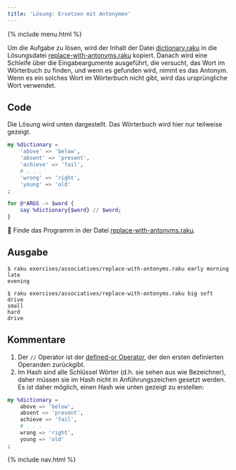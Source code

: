 ```yaml
---
title: 'Lösung: Ersetzen mit Antonymen'
---
```


{% include menu.html %}

Um die Aufgabe zu lösen, wird der Inhalt der Datei [dictionary.raku](https://github.com/ash/raku-course/blob/master/essentials/associatives/exercises/replace-with-antonyms/dictionary.raku) in die Lösungsdatei [replace-with-antonyms.raku](https://github.com/ash/raku-course/blob/master/exercises/associatives/replace-with-antonyms.raku) kopiert. Danach wird eine Schleife über die Eingabeargumente ausgeführt, die versucht, das Wort im Wörterbuch zu finden, und wenn es gefunden wird, nimmt es das Antonym. Wenn es ein solches Wort im Wörterbuch nicht gibt, wird das ursprüngliche Wort verwendet.

## Code

Die Lösung wird unten dargestellt. Das Wörterbuch wird hier nur teilweise gezeigt.

```raku
my %dictionary =
    'above' => 'below',
    'absent' => 'present',
    'achieve' => 'fail',
    # . . .
    'wrong' => 'right',
    'young' => 'old'    
;

for @*ARGS -> $word {
    say %dictionary{$word} // $word;
}
```

🦋 Finde das Programm in der Datei [replace-with-antonyms.raku](https://github.com/ash/raku-course/blob/master/exercises/associatives/replace-with-antonyms.raku).

## Ausgabe

```console
$ raku exercises/associatives/replace-with-antonyms.raku early morning
late
evening

$ raku exercises/associatives/replace-with-antonyms.raku big soft drive
small
hard
drive
```

## Kommentare

1. Der `//` Operator ist der [defined-or Operator](/de/essentials/scalar-variables/defined-or-operator), der den ersten definierten Operanden zurückgibt.
1. Im Hash sind alle Schlüssel Wörter (d.h. sie sehen aus wie Bezeichner), daher müssen sie im Hash nicht in Anführungszeichen gesetzt werden. Es ist daher möglich, einen Hash wie unten gezeigt zu erstellen:

```raku
my %dictionary =
    above => 'below',
    absent => 'present',
    achieve => 'fail',
    # . . .
    wrong => 'right',
    young => 'old'    
;
```

{% include nav.html %}